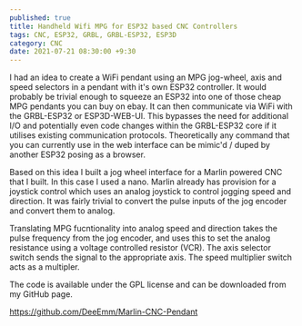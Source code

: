 ```yaml
---
published: true
title: Handheld Wifi MPG for ESP32 based CNC Controllers
tags: CNC, ESP32, GRBL, GRBL-ESP32, ESP3D
category: CNC
date: 2021-07-21 08:30:00 +9:30
---
```


I had an idea to create a WiFi pendant using an MPG jog-wheel, axis and speed selectors in a pendant with it's own ESP32 controller. It would probably be trivial enough to squeeze an ESP32 into one of those cheap MPG pendants you can buy on ebay. It can then communicate via WiFi with the GRBL-ESP32 or ESP3D-WEB-UI. This bypasses the need for additional I/O and potentially even code changes within the GRBL-ESP32 core if it utilises existing communication protocols. Theoretically any command that you can currently use in the web interface can be mimic'd / duped by another ESP32 posing as a browser.

Based on this idea I built a jog wheel interface for a Marlin powered CNC that I built. In this case I used a nano. Marlin already has provision for a joystick control which uses an analog joystick to control jogging speed and direction. It was fairly trivial to convert the pulse inputs of the jog encoder and convert them to analog.

Translating MPG fucntionality into analog speed and direction takes the pulse frequency from the jog encoder, and uses this to set the analog resistance using a voltage controlled resistor (VCR). The axis selector switch sends the signal to the appropriate axis. The speed multiplier switch acts as a multipler.

The code is available under the GPL license and can be downloaded from my GitHub page.

https://github.com/DeeEmm/Marlin-CNC-Pendant